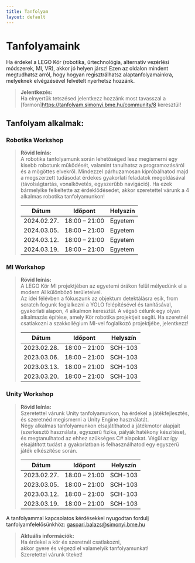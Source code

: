```yaml
---
title: Tanfolyam
layout: default
---
```


# Tanfolyamaink

Ha érdekel a LEGO Kör (robotika, űrtechnológia, alternatív vezérlési módszerek, MI, VR), akkor jó helyen jársz! Ezen az oldalon mindent megtudhatsz arról, hogy hogyan regisztrálhatsz alaptanfolyamainkra, melyeknek elvégzésével felvételt nyerhetsz hozzánk.

> **Jelentkezés:**  
> Ha elnyertük tetszésed jelentkezz hozzánk most tavasszal a [formon]https://tanfolyam.simonyi.bme.hu/community/8 keresztül!

## Tanfolyam alkalmak:  
### Robotika Workshop
> **Rövid leírás:**  
>     A robotika tanfolyamunk során lehetőséged lesz megismerni egy kisebb robotunk működését, valamint tanulhatsz a programozásáról és a mögöttes elvekről. 
>     Mindezzel párhuzamosan kipróbálhatod majd a megszerzett tudásodat érdekes gyakorlati feladatok megoldásával (távolságtartás, vonalkövetés, egyszerűbb navigáció).
>     Ha ezek bármelyike felkeltette az érdeklődésedet, akkor szeretettel várunk a 4 alkalmas robotika tanfolyamunkon!
>  
> |    Dátum    |    Időpont    |    Helyszín    |
> |-------------|---------------|----------------|  
> | 2024.02.27. | 18:00 – 21:00 |     Egyetem    |  
> | 2024.03.05. | 18:00 – 21:00 |     Egyetem    |   
> | 2024.03.12. | 18:00 – 21:00 |     Egyetem    |
> | 2024.03.19. | 18:00 – 21:00 |     Egyetem    |       
    
    
### MI Workshop
> **Rövid leírás:**  
>     A LEGO Kör MI projektjében az egyetemi órákon felül mélyedünk el a modern AI különböző területeivel.  
>     Az idei félévben a fókuszunk az objektum detektálásra esik, from scratch fogunk foglalkozni a YOLO felépítésével és tanításával, gyakorlati alapon, 4 alkalmon keresztül. 
>     A végső célunk egy olyan alkalmazás építése, amely Kör robotika projektjeit segíti.
>     Ha szeretnél csatlakozni a szakkollégium MI-vel foglalkozó projektjébe, jelentkezz!
> 
> |    Dátum    |    Időpont    |    Helyszín    |
> |-------------|---------------|----------------|  
> | 2023.02.28. | 18:00 – 21:00 |     SCH-103    |     
> | 2023.03.06. | 18:00 – 21:00 |     SCH-103    |      
> | 2023.03.13. | 18:00 – 21:00 |     SCH-103    |
> | 2023.03.20. | 18:00 – 21:00 |     SCH-103    |


### Unity Workshop
> **Rövid leírás:**  
>     Szeretettel várunk Unity tanfolyamunkon, ha érdekel a játékfejlesztés, és szeretnéd megismerni a Unity Engine használatát.  
>     Négy alkalmas tanfolyamunkon elsajátíthatod a játékmotor alapjait (szerkesztő használata, egyszerű fizika, pályák hatékony készítése), és megtanulhatod az ehhez szükséges C# alapokat.
>     Végül az így elsajátított tudást a gyakorlatban is felhasználhatod egy egyszerű játék elkészítése során.
> 
> |    Dátum    |    Időpont    |    Helyszín    |
> |-------------|---------------|----------------|  
> | 2023.02.27. | 18:00 – 21:00 |     SCH-103    |     
> | 2023.03.05. | 18:00 – 21:00 |     SCH-103    |      
> | 2023.03.12. | 18:00 – 21:00 |     SCH-103    |
> | 2023.03.19. | 18:00 – 21:00 |     SCH-103    | 

A tanfolyammal kapcsolatos kérdésekkel nyugodtan fordulj tanfolyamfelelősünkhöz: 
[gaspari.balazs@simonyi.bme.hu](mailto:bodo.regina@simonyi.bme.hu)

> **Aktuális információk:**  
> Ha érdekel a kör és szeretnél csatlakozni,  
> akkor gyere és végezd el valamelyik tanfolyamunkat!  
> Szeretettel várunk titeket! 
